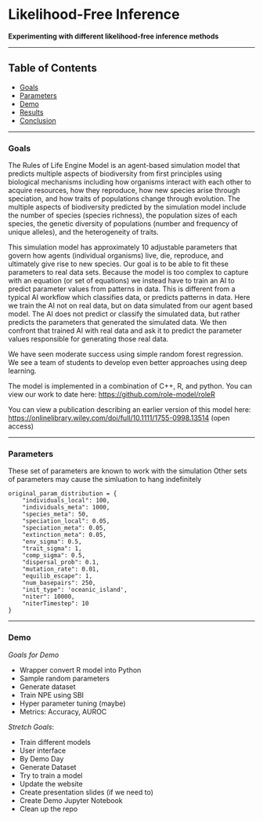 # Likelihood-Free Inference
__Experimenting with different likelihood-free inference methods__

---

## Table of Contents
- [Goals](#goals)
- [Parameters](#parameters)
- [Demo](#demo)
- [Results](#results)
- [Conclusion](#conclusion)

---
### Goals
The Rules of Life Engine Model is an agent-based simulation model that predicts multiple aspects of biodiversity from first principles using biological mechanisms including how organisms interact with each other to acquire resources, how they reproduce, how new species arise through speciation, and how traits of populations change through evolution. The multiple aspects of biodiversity predicted by the simulation model include the number of species (species richness), the population sizes of each species, the genetic diversity of populations (number and frequency of unique alleles), and the heterogeneity of traits.

This simulation model has approximately 10 adjustable parameters that govern how agents (individual organisms) live, die, reproduce, and ultimately give rise to new species. Our goal is to be able to fit these parameters to real data sets.  Because the model is too complex to capture with an equation (or set of equations) we instead have to train an AI to predict parameter values from patterns in data.  This is different from a typical AI workflow which classifies data, or predicts patterns in data.  Here we train the AI not on real data, but on data simulated from our agent based model.  The AI does not predict or classify the simulated data, but rather predicts the parameters that generated the simulated data. We then confront that trained AI with real data and ask it to predict the parameter values responsible for generating those real data.

We have seen moderate success using simple random forest regression.  We see a team of students to develop even better approaches using deep learning.

The model is implemented in a combination of C++, R, and python.  You can view our work to date here: https://github.com/role-model/roleR

You can view a publication describing an earlier version of this model here: https://onlinelibrary.wiley.com/doi/full/10.1111/1755-0998.13514 (open access)

---
### Parameters
These set of parameters are known to work with the simulation Other sets of parameters may cause the simluation to hang indefinitely

```
original_param_distribution = {
    "individuals_local": 100,
    "individuals_meta": 1000,
    "species_meta": 50,
    "speciation_local": 0.05,
    "speciation_meta": 0.05,
    "extinction_meta": 0.05,
    "env_sigma": 0.5,
    "trait_sigma": 1,
    "comp_sigma": 0.5,
    "dispersal_prob": 0.1,
    "mutation_rate": 0.01,
    "equilib_escape": 1,
    "num_basepairs": 250,
    "init_type": 'oceanic_island',
    "niter": 10000,
    "niterTimestep": 10
}
```
---
### Demo
_Goals for Demo_

- Wrapper convert R model into Python
- Sample random parameters
- Generate dataset
- Train NPE using SBI
- Hyper parameter tuning (maybe)
- Metrics: Accuracy, AUROC

_Stretch Goals_:

- Train different models
- User interface
- By Demo Day
- Generate Dataset
- Try to train a model
- Update the website
- Create presentation slides (if we need to)
- Create Demo Jupyter Notebook
- Clean up the repo